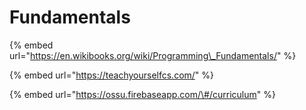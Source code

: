 # Fundamentals

{% embed url="https://en.wikibooks.org/wiki/Programming\_Fundamentals/" %}

{% embed url="https://teachyourselfcs.com/" %}

{% embed url="https://ossu.firebaseapp.com/\#/curriculum" %}



